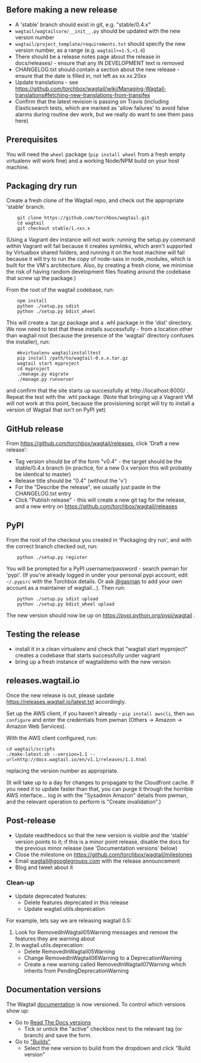 ## Before making a new release

* A 'stable' branch should exist in git, e.g. "stable/0.4.x"
* `wagtail/wagtailcore/__init__.py` should be updated with the new version number
* `wagtail/project_template/requirements.txt` should specify the new version number, as a range (e.g. `wagtail>=1.5,<1.6`)
* There should be a release notes page about the release in docs/releases/ - ensure that any IN DEVELOPMENT text is removed
* CHANGELOG.txt should contain a section about the new release - ensure that the date is filled in, not left as xx.xx.20xx
* Update translations - see https://github.com/torchbox/wagtail/wiki/Managing-Wagtail-translations#fetching-new-translations-from-transifex
* Confirm that the latest revision is passing on Travis (including Elasticsearch tests, which are marked as 'allow failures' to avoid false alarms during routine dev work, but we really do want to see them pass here)

## Prerequisites

You will need the `wheel` package (`pip install wheel` from a fresh empty virtualenv will work fine) and a working Node/NPM build on your host machine.

## Packaging dry run

Create a fresh clone of the Wagtail repo, and check out the appropriate 'stable' branch.

        git clone https://github.com/torchbox/wagtail.git
        cd wagtail
        git checkout stable/1.<x>.x

(Using a Vagrant dev instance will not work: running the setup.py command within Vagrant will fail because it creates symlinks, which aren't supported by Virtualbox shared folders; and running it on the host machine will fail because it will try to run the copy of node-sass in node_modules, which is built for the VM's architecture. Also, by creating a fresh clone, we minimise the risk of having random development files floating around the codebase that screw up the package.)

From the root of the wagtail codebase, run:

        npm install
        python ./setup.py sdist
        python ./setup.py bdist_wheel

This will create a .tar.gz package and a .whl package in the 'dist' directory. We now need to test that these installs successfully - from a location other than wagtail root (because the presence of the 'wagtail' directory confuses the installer), run:

        mkvirtualenv wagtailinstalltest
        pip install /path/to/wagtail-0.x.x.tar.gz
        wagtail start myproject
        cd myproject
        ./manage.py migrate
        ./manage.py runserver

and confirm that the site starts up successfully at http://localhost:8000/ . Repeat the test with the .whl package. (Note that bringing up a Vagrant VM will not work at this point, because the provisioning script will try to install a version of Wagtail that isn't on PyPI yet)

## GitHub release

From https://github.com/torchbox/wagtail/releases, click 'Draft a new release':

* Tag version should be of the form "v0.4" - the target should be the stable/0.4.x branch (in practice, for a new 0.x version this will probably be identical to master)
* Release title should be "0.4" (without the 'v')
* For the "Describe the release", we usually just paste in the CHANGELOG.txt entry
* Click "Publish release" - this will create a new git tag for the release, and a new entry on https://github.com/torchbox/wagtail/releases

## PyPI

From the root of the checkout you created in 'Packaging dry run', and with the correct branch checked out, run:

        python ./setup.py register

You will be prompted for a PyPI username/password - search pwman for 'pypi'. (If you're already logged in under your personal pypi account, edit `~/.pypirc` with the Torchbox details. Or ask [@gasman](https://github.com/gasman) to add your own account as a maintainer of wagtail...). Then run:

        python ./setup.py sdist upload
        python ./setup.py bdist_wheel upload

The new version should now be up on https://pypi.python.org/pypi/wagtail .

## Testing the release

  - install it in a clean virtualenv and check that "wagtail start myproject" creates a codebase that starts successfully under vagrant
  - bring up a fresh instance of wagtaildemo with the new version

## releases.wagtail.io

Once the new release is out, please update https://releases.wagtail.io/latest.txt accordingly.

Set up the AWS client, if you haven't already - `pip install awscli`, then `aws configure` and enter the credentials from pwman (Others -> Amazon -> Amazon Web Services).

With the AWS client configured, run:

    cd wagtail/scripts
    ./make-latest.sh --version=1.1 --url=http://docs.wagtail.io/en/v1.1/releases/1.1.html

replacing the version number as appropriate.

(It will take up to a day for changes to propagate to the Cloudfront cache. If you need it to update faster than that, you can purge it through the horrible AWS interface... log in with the "Sysadmin Amazon" details from pwman, and the relevant operation to perform is "Create invalidation".)

## Post-release

* Update readthedocs so that the new version is visible and the 'stable' version points to it; if this is a minor point release, disable the docs for the previous minor release (see 'Documentation versions' below)
* Close the milestone on https://github.com/torchbox/wagtail/milestones
* Email wagtail@googlegroups.com with the release announcement
* Blog and tweet about it

### Clean-up

* Update deprecated features:
    - Delete features deprecated in this release
    - Update wagtail.utils.deprecation

For example, lets say we are releasing wagtail 0.5:

1. Look for RemovedInWagtail05Warning messages and remove the features they are warning about
2. In wagtail.utils.deprecation:
    - Delete RemovedInWagtail05Warning
    - Change RemovedInWagtail06Warning to a DeprecationWarning
    - Create a new warning called RemovedInWagtail07Warning which inherits from PendingDeprecationWarning

## Documentation versions

The Wagtail [documentation](http://docs.wagtail.io) is now versioned. To control which versions show up:

* Go to [Read The Docs versions](https://readthedocs.org/dashboard/wagtail/versions/)
    - Tick or untick the "active" checkbox next to the relevant tag (or branch) and save the form.
* Go to ["Builds"](https://readthedocs.org/builds/wagtail/)
  - Select the new version to build from the dropdown and click "Build version"